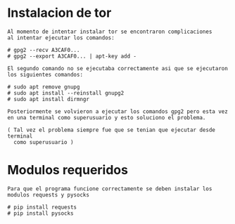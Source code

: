 # Instalacion de tor

	Al momento de intentar instalar tor se encontraron complicaciones
	al intentar ejecutar los comandos:

	# gpg2 --recv A3CAF0...
	# gpg2 --export A3CAF0... | apt-key add -

	El segundo comando no se ejecutaba correctamente asi que se ejecutaron
	los siguientes comandos:

	# sudo apt remove gnupg
	# sudo apt install --reinstall gnupg2
	# sudo apt install dirmngr

	Posteriormente se volvieron a ejecutar los comandos gpg2 pero esta vez
	en una terminal como superusuario y esto soluciono el problema.

	( Tal vez el problema siempre fue que se tenian que ejecutar desde terminal
	  como superusuario )

# Modulos requeridos

	Para que el programa funcione correctamente se deben instalar los modulos requests y pysocks
	
	# pip install requests
	# pip install pysocks
 

	
